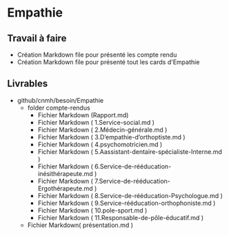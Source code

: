 # Empathie

## Travail à faire 

- Création Markdown file pour présenté les compte rendu
- Création Markdown file pour présenté tout les cards d'Empathie

## Livrables 
- github/cnmh/besoin/Empathie 
  - folder compte-rendus
    - Fichier Markdown (Rapport.md)
    - Fichier Markdown ( 1.Service-social.md )
    - Fichier Markdown ( 2.Médecin-générale.md )
    - Fichier Markdown ( 3.D’empathie-d’orthoptiste.md )
    - Fichier Markdown ( 4.psychomotricien.md )
    - Fichier Markdown ( 5.Aassistant-dentaire-spécialiste-Interne.md )
    - Fichier Markdown ( 6.Service-de-rééducation-inésithérapeute.md )
    - Fichier Markdown ( 7.Service-de-rééducation-Ergothérapeute.md )
    - Fichier Markdown ( 8.Service-de-rééducation-Psychologue.md )
    - Fichier Markdown ( 9.Service-rééducation-orthophoniste.md )
    - Fichier Markdown ( 10.pole-sport.md )
    - Fichier Markdown ( 11.Responsable-de-pôle-éducatif.md )
  - Fichier Markdown( présentation.md )
